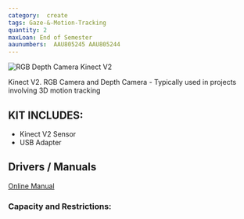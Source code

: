 ```yaml
---
category:  create
tags: Gaze-&-Motion-Tracking
quantity: 2
maxLoan: End of Semester
aaunumbers:  AAU805245 AAU805244
---
```

![RGB Depth Camera Kinect V2](https://upload.wikimedia.org/wikipedia/commons/thumb/f/f6/Xbox-One-Kinect.jpg/440px-Xbox-One-Kinect.jpg)

Kinect V2. RGB Camera and Depth Camera - Typically used in projects involving 3D motion tracking
## KIT INCLUDES:
-  Kinect V2 Sensor 
-  USB Adapter

## Drivers / Manuals
[Online Manual](https://www.manualslib.com/manual/1734282/Microsoft-Kinect-For-Windows-V2.html)



### Capacity and Restrictions:
